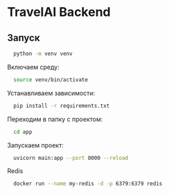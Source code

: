 # TravelAI Backend

## Запуск

```bash
  python -m venv venv
```

Включаем среду:

```bash
  source venv/bin/activate
```

Устанавливаем зависимости:

```bash
  pip install -r requirements.txt
```

Переходим в папку с проектом: 

```bash
  cd app
```

Запускаем проект:

```bash
  uvicorn main:app --port 8000 --reload
```

Redis
```bash
  docker run --name my-redis -d -p 6379:6379 redis
```
